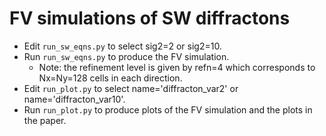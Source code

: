 # FV simulations of SW diffractons

* Edit `run_sw_eqns.py` to select sig2=2 or sig2=10.
* Run `run_sw_eqns.py` to produce the FV simulation.
  * Note: the refinement level is given by refn=4 which corresponds to Nx=Ny=128 cells in each direction.
* Edit `run_plot.py` to select name='diffracton_var2' or name='diffracton_var10'.
* Run `run_plot.py` to produce plots of the FV simulation and the plots in the paper.
